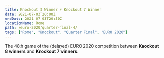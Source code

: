 ```yaml
---
title: Knockout 8 Winner v Knockout 7 Winner
date: 2021-07-03T20:00Z
endDate: 2021-07-03T20:50Z
locationName: Rome
path: /euro-2020/quarter-final-4/
tags: ["Rome", "Knockout", "Quarter Final", "EURO 2020"]
---
```

The 48th game of the (delayed) EURO 2020 competition between **Knockout 8 winners** and **Knockout 7 winners**.
